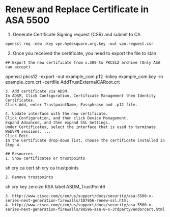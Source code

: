 # Renew and Replace Certificate in ASA 5500

1. Generate Certificate Signing request (CSR) and submit to CA
```
openssl req -new -key vpn.hydesquare.org.key -out vpn.request.csr
```

2. Once you received the certificate, you need to export the file to stan
```
## Export the new certificate from x.509 to PKCS12 archive (Only ASA can accept)
```
openssl pkcs12 -export -out example_com.p12 -inkey example_com.key -in example_com.crt -certfile AddTrustExternalCARoot.crt
```
3. Add certificate via ADSM.
In ADSM, Click Configuration, Certificate Management then Identity Certificates.
Click Add, enter TrustpointName, Passphrase and .p12 file.

4. Update interface with the new certificate.
Click Configuration, and then click Device Management.
Expand Advanced, and then expand SSL Settings.
Under Certificates, select the interface that is used to terminate WebVPN sessions. ...
Click Edit.
In the Certificate drop-down list, choose the certificate installed in Step 4.

## Resources
1. Show certificates or trustpoints
```
sh cry ca cert
sh cry ca trustpoints
```
2. Remove trustpoints
```
sh cry key zeroize RSA label ASDM_TrustPoint6
```
3. http://www.cisco.com/c/en/us/support/docs/security/asa-5500-x-series-next-generation-firewalls/107956-renew-ssl.html
4. http://www.cisco.com/c/en/us/support/docs/security/asa-5500-x-series-next-generation-firewalls/98596-asa-8-x-3rdpartyvendorcert.html